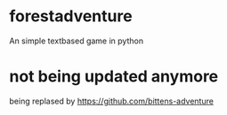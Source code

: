 # forestadventure

An simple textbased game in python

# not being updated anymore

being replased by https://github.com/bittens-adventure
